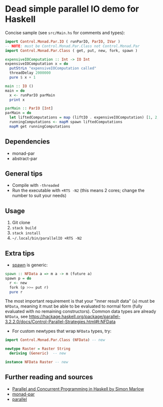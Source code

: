 # Dead simple parallel IO demo for Haskell

Concise sample (see `src/Main.hs` for comments and types):

```hs
import Control.Monad.Par.IO ( runParIO, ParIO, IVar )
-- NOTE: must be Control.Monad.Par.Class not Control.Monad.Par
import Control.Monad.Par.Class ( get, put, new, fork, spawn )

expensiveIOComputation :: Int -> IO Int
expensiveIOComputation x = do
  putStrLn "expensiveIOComputation called"
  threadDelay 2000000
  pure $ x + 1

main :: IO ()
main = do
  x <- runParIO parMain
  print x

parMain :: ParIO [Int]
parMain = do
  let liftedComputations = map (liftIO . expensiveIOComputation) [1, 2, 3, 4]
  runningComputations <- mapM spawn liftedComputations
  mapM get runningComputations
```

## Dependencies
- monad-par
- abstract-par

## General tips
- Compile with `-threaded`
- Run the executable with `+RTS -N2` (this means 2 cores; change the number to suit your needs)

## Usage

1. Git clone
2. `stack build`
3. `stack install`
4. `~/.local/bin/parallelIO +RTS -N2`

## Extra tips

- [spawn](https://hackage.haskell.org/package/abstract-par-0.3.3/docs/Control-Monad-Par-Class.html#v:spawn) is generic:

```hs
spawn :: NFData a => m a -> m (future a)
spawn p = do
  r <- new
  fork (p >>= put r)
  pure r
```

The most important requirement is that your "inner result data" (`a`) must be `NFData`, meaning it must be able to be evaluated to normal form (fully evaluated with no remaining constructors). Common data types are already `NFData`, see https://hackage.haskell.org/package/parallel-3.2.2.0/docs/Control-Parallel-Strategies.html#t:NFData

- For custom newtypes that wrap `NFData` types, try:

```hs
import Control.Monad.Par.Class (NFData) -- new

newtype Raster = Raster String
  deriving (Generic)  -- new

instance NFData Raster -- new
```

## Further reading and sources

- [Parallel and Concurrent Programming in Haskell by Simon Marlow](https://learning.oreilly.com/library/view/parallel-and-concurrent/9781449335939/)
- [monad-par](https://hackage.haskell.org/package/monad-par)
- [parallel](https://hackage.haskell.org/package/parallel-3.2.2.0/)
